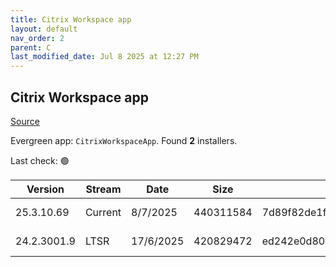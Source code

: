 ```yaml
---
title: Citrix Workspace app
layout: default
nav_order: 2
parent: C
last_modified_date: Jul 8 2025 at 12:27 PM
---
```


## Citrix Workspace app

[Source](https://www.citrix.com/downloads/workspace-app/)

Evergreen app: `CitrixWorkspaceApp`. Found **2** installers.

Last check: 🟢

| Version     | Stream  | Date      | Size      | Hash                                                             | URI                                                                                                                                                                                                              |
| ----------- | ------- | --------- | --------- | ---------------------------------------------------------------- | ---------------------------------------------------------------------------------------------------------------------------------------------------------------------------------------------------------------- |
| 25.3.10.69  | Current | 8/7/2025  | 440311584 | 7d89f82de1fc167227fe7f079216653d723f52b4f9ab81a46697abad144dbe29 | [https://downloadplugins.citrix.com/ReceiverUpdates/Prod/Receiver/Win/CitrixWorkspaceApp25.3.10.69.exe](https://downloadplugins.citrix.com/ReceiverUpdates/Prod/Receiver/Win/CitrixWorkspaceApp25.3.10.69.exe)   |
| 24.2.3001.9 | LTSR    | 17/6/2025 | 420829472 | ed242e0d80e1aa6bec1dc9b60d9e321958fe0c18e9f34b82c0b6c1f71ec16ed9 | [https://downloadplugins.citrix.com/ReceiverUpdates/Prod/Receiver/Win/CitrixWorkspaceApp24.2.3001.9.exe](https://downloadplugins.citrix.com/ReceiverUpdates/Prod/Receiver/Win/CitrixWorkspaceApp24.2.3001.9.exe) |
